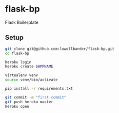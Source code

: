# flask-bp

Flask Boilerplate

## Setup

````bash
git clone git@github.com:lowellbander/flask-bp.git
cd flask-bp

heroku login
heroku create $APPNAME

virtualenv venv
source venv/bin/activate

pip install -r requirements.txt

git commit -m "first commit"
git push heroku master
heroku open
````
